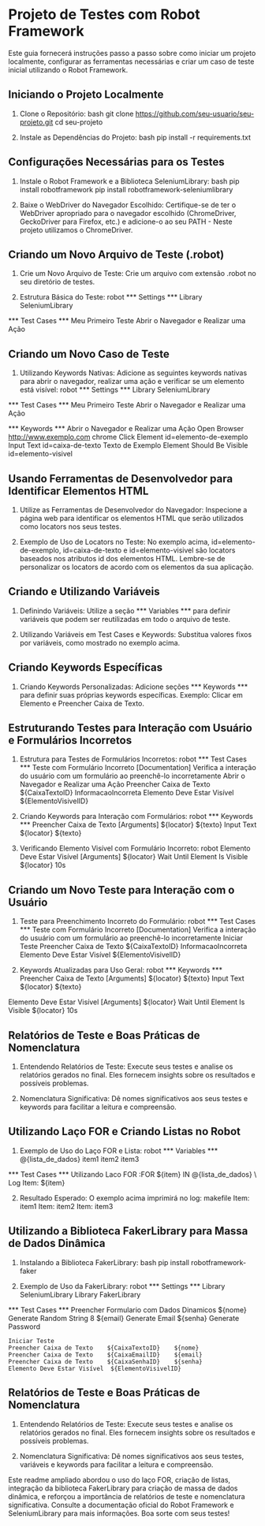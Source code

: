 # Projeto de Testes com Robot Framework
Este guia fornecerá instruções passo a passo sobre como iniciar um projeto localmente, configurar as ferramentas necessárias e criar um caso de teste inicial utilizando o Robot Framework.

## Iniciando o Projeto Localmente
1. Clone o Repositório:
bash
git clone https://github.com/seu-usuario/seu-projeto.git
cd seu-projeto

2. Instale as Dependências do Projeto:
bash
pip install -r requirements.txt

## Configurações Necessárias para os Testes
1. Instale o Robot Framework e a Biblioteca SeleniumLibrary:
bash
pip install robotframework
pip install robotframework-seleniumlibrary

2. Baixe o WebDriver do Navegador Escolhido:
Certifique-se de ter o WebDriver apropriado para o navegador escolhido (ChromeDriver, GeckoDriver para Firefox, etc.) e adicione-o ao seu PATH - Neste projeto utilizamos o ChromeDriver.

## Criando um Novo Arquivo de Teste (.robot) 
1. Crie um Novo Arquivo de Teste:
Crie um arquivo com extensão .robot no seu diretório de testes.

2. Estrutura Básica do Teste:
robot
*** Settings ***
Library  SeleniumLibrary

*** Test Cases ***
Meu Primeiro Teste
    Abrir o Navegador e Realizar uma Ação

## Criando um Novo Caso de Teste
1. Utilizando Keywords Nativas:
Adicione as seguintes keywords nativas para abrir o navegador, realizar uma ação e verificar se um elemento está visível:
robot
*** Settings ***
Library  SeleniumLibrary

*** Test Cases ***
Meu Primeiro Teste
    Abrir o Navegador e Realizar uma Ação

*** Keywords ***
Abrir o Navegador e Realizar uma Ação
    Open Browser  http://www.exemplo.com  chrome
    Click Element  id=elemento-de-exemplo
    Input Text     id=caixa-de-texto  Texto de Exemplo
    Element Should Be Visible  id=elemento-visivel
    
## Usando Ferramentas de Desenvolvedor para Identificar Elementos HTML
1. Utilize as Ferramentas de Desenvolvedor do Navegador:
Inspecione a página web para identificar os elementos HTML que serão utilizados como locators nos seus testes.

2. Exemplo de Uso de Locators no Teste:
No exemplo acima, id=elemento-de-exemplo, id=caixa-de-texto e id=elemento-visivel são locators baseados nos atributos id dos elementos HTML.
Lembre-se de personalizar os locators de acordo com os elementos da sua aplicação.

## Criando e Utilizando Variáveis
1. Definindo Variáveis:
Utilize a seção *** Variables *** para definir variáveis que podem ser reutilizadas em todo o arquivo de teste.

2. Utilizando Variáveis em Test Cases e Keywords:
Substitua valores fixos por variáveis, como mostrado no exemplo acima.

## Criando Keywords Específicas
1. Criando Keywords Personalizadas:
Adicione seções *** Keywords *** para definir suas próprias keywords específicas.
Exemplo: Clicar em Elemento e Preencher Caixa de Texto.

## Estruturando Testes para Interação com Usuário e Formulários Incorretos

1. Estrutura para Testes de Formulários Incorretos:
robot
*** Test Cases ***
Teste com Formulário Incorreto
    [Documentation]  Verifica a interação do usuário com um formulário ao preenchê-lo incorretamente
    Abrir o Navegador e Realizar uma Ação
    Preencher Caixa de Texto  ${CaixaTextoID}  InformacaoIncorreta
    Elemento Deve Estar Visível  ${ElementoVisivelID}

2. Criando Keywords para Interação com Formulários:
robot
*** Keywords ***
Preencher Caixa de Texto
    [Arguments]  ${locator}  ${texto}
    Input Text     ${locator}  ${texto}

3. Verificando Elemento Visível com Formulário Incorreto:
robot
Elemento Deve Estar Visível
    [Arguments]  ${locator}
    Wait Until Element Is Visible  ${locator}  10s

## Criando um Novo Teste para Interação com o Usuário
1. Teste para Preenchimento Incorreto do Formulário:
robot
*** Test Cases ***
Teste com Formulário Incorreto
    [Documentation]  Verifica a interação do usuário com um formulário ao preenchê-lo incorretamente
    Iniciar Teste
    Preencher Caixa de Texto  ${CaixaTextoID}  InformacaoIncorreta
    Elemento Deve Estar Visível  ${ElementoVisivelID}
   
2. Keywords Atualizadas para Uso Geral:
robot
*** Keywords ***
Preencher Caixa de Texto
    [Arguments]  ${locator}  ${texto}
    Input Text     ${locator}  ${texto}

Elemento Deve Estar Visível
    [Arguments]  ${locator}
    Wait Until Element Is Visible  ${locator}  10s
    
## Relatórios de Teste e Boas Práticas de Nomenclatura
1. Entendendo Relatórios de Teste:
Execute seus testes e analise os relatórios gerados no final. Eles fornecem insights sobre os resultados e possíveis problemas.

2. Nomenclatura Significativa:
Dê nomes significativos aos seus testes e keywords para facilitar a leitura e compreensão.

## Utilizando Laço FOR e Criando Listas no Robot

1. Exemplo de Uso do Laço FOR e Lista:
robot
*** Variables ***
@{lista_de_dados}   item1  item2  item3

*** Test Cases ***
Utilizando Laco FOR
    :FOR    ${item}    IN    @{lista_de_dados}
    \    Log    Item: ${item}

2. Resultado Esperado:
O exemplo acima imprimirá no log:
makefile
Item: item1
Item: item2
Item: item3

## Utilizando a Biblioteca FakerLibrary para Massa de Dados Dinâmica

1. Instalando a Biblioteca FakerLibrary:
bash
pip install robotframework-faker

2. Exemplo de Uso da FakerLibrary:
robot
*** Settings ***
Library   SeleniumLibrary
Library   FakerLibrary

*** Test Cases ***
Preencher Formulario com Dados Dinamicos
    ${nome}     Generate Random String    8
    ${email}    Generate Email
    ${senha}    Generate Password

    Iniciar Teste
    Preencher Caixa de Texto    ${CaixaTextoID}    ${nome}
    Preencher Caixa de Texto    ${CaixaEmailID}    ${email}
    Preencher Caixa de Texto    ${CaixaSenhaID}    ${senha}
    Elemento Deve Estar Visível  ${ElementoVisivelID}

## Relatórios de Teste e Boas Práticas de Nomenclatura
1. Entendendo Relatórios de Teste:
Execute seus testes e analise os relatórios gerados no final. Eles fornecem insights sobre os resultados e possíveis problemas.

2. Nomenclatura Significativa:
Dê nomes significativos aos seus testes, variáveis e keywords para facilitar a leitura e compreensão.

Este readme ampliado abordou o uso do laço FOR, criação de listas, integração da biblioteca FakerLibrary para criação de massa de dados dinâmica, e reforçou a importância de relatórios de teste e nomenclatura significativa. Consulte a documentação oficial do Robot Framework e SeleniumLibrary para mais informações. Boa sorte com seus testes!

